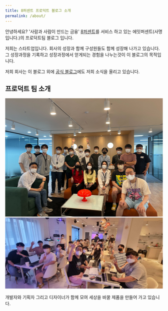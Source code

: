 ```yaml
---
title: 8퍼센트 프로덕트 블로그 소개
permalink: /about/
---
```


안녕하세요? '사람과 사람이 만드는 금융' [8퍼센트](https://8percent.kr)를 서비스 하고 있는 에잇퍼센트(사명입니다.)의 프로덕트팀 블로그 입니다.

저희는 스타트업입니다. 회사의 성장과 함께 구성원들도 함께 성장해 나가고 있습니다. 그 성장과정을 기록하고 성장과정에서 얻게되는 경험을 나누는것이 이 블로그의 목적입니다.

저희 회사는 이 블로그 외에 [공식 블로그](https://blog.8percent.kr/)에도 저희 소식을 올리고 있습니다.

## 프로덕트 팀 소개

<img width="972" alt="2022_" src="/images/220519단체사진.jpg">
<img width="972" alt="2022_" src="/images/workshop_220715.jpg">

개발자와 기획자 그리고 디자이너가 함께 모여 세상을 바꿀 제품을 만들어 가고 있습니다.
